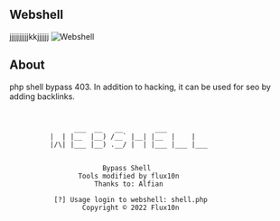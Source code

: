 ## Webshell
jjjjjjjjjjkkjjjjjj
![Webshell](https://github-readme-stats.vercel.app/api/pin?username=flux10n&repo=flux10n-bypass-shell&theme=dark&hide_border=true)

## About
php shell bypass 403. In addition to hacking, it can be used for seo by adding backlinks.
```

                
                ___  __   __        ___           
          |  | |__  |__) /__` |__| |__  |    |    
          |/\| |___ |__) .__/ |  | |___ |___ |___ 
                                       
             
                       Bypass Shell
                 Tools modified by flux10n
                     Thanks to: Alfian

           [?] Usage login to webshell: shell.php 
                  Copyright © 2022 Flux10n

```

